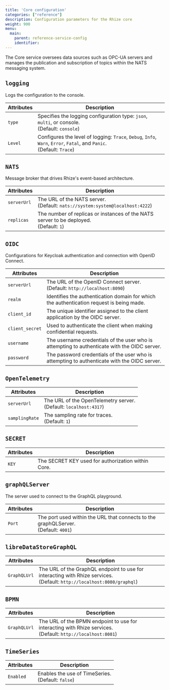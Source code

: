 ```yaml
---
title: 'Core configuration'
categories: ["reference"]
description: Configuration parameters for the Rhize core
weight: 900
menu:
  main:
    parent: reference-service-config
    identifier:
---
```


 The Core service oversees data sources such as OPC-UA servers and manages the publication and subscription of topics within the NATS messaging system.

## `logging`

 Logs the configuration to the console.

| Attributes          | Description                                                                                                                                                                                    |
|---------------------|------------------------------------------------------------------------------------------------------------------------------------------------------------------------------------------------|
| `type`              | Specifies the logging configuration type: `json`, `multi`, or console. <br />(Default: `console`)                                                                                   |                                                                                                                                                 
| `Level`             | Configures the level of logging: `Trace`, `Debug`, `Info`, `Warn`, `Error`, `Fatal`, and `Panic`. <br />(Default: `Trace`)                                                                     |

## `NATS`

 Message broker that drives Rhize's event-based architecture.

| Attributes          | Description                                                                                                                                                                                    |
|---------------------|------------------------------------------------------------------------------------------------------------------------------------------------------------------------------------------------|
| `serverUrl`         | The URL of the NATS server. <br />(Default: `nats://system:system@localhost:4222`)       |                                                                                                                                                 
| `replicas`          | The number of replicas or instances of the NATS server to be deployed. <br />(Default: `1`)                                                                                                    |


## `OIDC`

 Configurations for Keycloak authentication and connection with OpenID Connect.

| Attributes          | Description                                                                                                                                                                                    |
|---------------------|------------------------------------------------------------------------------------------------------------------------------------------------------------------------------------------------|
| `serverUrl`         | The URL of the OpenID Connect server. <br />(Default: `http://localhost:8090`)    |                                                                                                                    
| `realm`             | Identifies the authentication domain for which the authentication request is being made.                                                                              |
| `client_id`         | The unique identifier assigned to the client application by the OIDC server.                                                                                      |
| `client_secret`     | Used to authenticate the client when making confidential requests.                                                                       |
| `username`          | The username credentials of the user who is attempting to authenticate with the OIDC server.                                                           |
| `password`          | The password credentials of the user who is attempting to authenticate with the OIDC server.                                                                         |

## `OpenTelemetry`

| Attributes          | Description                                                                                                                                                                                    |
|---------------------|------------------------------------------------------------------------------------------------------------------------------------------------------------------------------------------------|
| `serverUrl`         | The URL of the OpenTelemetry server. <br />(Default: `localhost:4317`)                                                                                                                         | 
| `samplingRate`      | The sampling rate for traces. <br />(Default: `1`)                                                                                                                                         | 

## `SECRET`

| Attributes          | Description                                                                                                                                                                                    |
|---------------------|------------------------------------------------------------------------------------------------------------------------------------------------------------------------------------------------|
| `KEY`               | The SECRET KEY used for authorization within Core.       |                                                                                                                                                 

## `graphQLServer`

 The server used to connect to the GraphQL playground.

| Attributes          | Description                                                                                                                                                                                    |
|---------------------|------------------------------------------------------------------------------------------------------------------------------------------------------------------------------------------------|
| `Port`              | The port used within the URL that connects to the graphQLServer. <br />(Default: `4001`)     |                                                                                                                                                 


## `libreDataStoreGraphQL`

| Attributes          | Description                                                                                                                                                                                    |
|---------------------|------------------------------------------------------------------------------------------------------------------------------------------------------------------------------------------------|
| `GraphQLUrl`        | The URL of the GraphQL endpoint to use for interacting with Rhize services. <br />(Default: `http://localhost:8080/graphql`) |                                                                                                                                                 


## `BPMN`

| Attributes          | Description                                                                                                                                                                                    |
|---------------------|------------------------------------------------------------------------------------------------------------------------------------------------------------------------------------------------|
| `GraphQLUrl`        | The URL of the BPMN endpoint to use for interacting with Rhize services. <br />(Default: `http://localhost:8081`) |                                                                                                                                                 

## `TimeSeries`

| Attributes          | Description                                                                                                                                                                                    |
|---------------------|------------------------------------------------------------------------------------------------------------------------------------------------------------------------------------------------|
| `Enabled`           | Enables the use of TimeSeries. <br />(Default: `false`)     |                                                                                                                                                 

